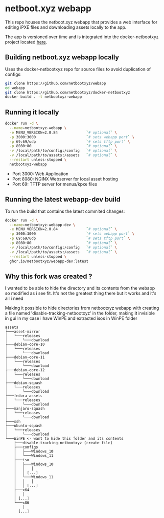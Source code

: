 # netboot.xyz webapp

This repo houses the netboot.xyz webapp that
provides a web interface for editing iPXE files
and downloading assets locally to the app.

The app is versioned over time and is integrated into the docker-netbootxyz
project located [here](https://github.com/netbootxyz/docker-netbootxyz).

## Building netboot.xyz webapp locally

Uses the docker-netbootxyz repo for source files to avoid duplication of configs:

```bash
git clone https://github.com/netbootxyz/webapp
cd webapp
git clone https://github.com/netbootxyz/docker-netbootxyz
docker build . -t netbootxyz-webapp
```

## Running it locally

```bash
docker run -d \
  --name=netbootxyz-webapp \
  -e MENU_VERSION=2.0.84             `# optional` \
  -p 3000:3000                       `# sets webapp port` \
  -p 69:69/udp                       `# sets tftp port` \
  -p 8080:80                         `# optional` \
  -v /local/path/to/config:/config   `# optional` \
  -v /local/path/to/assets:/assets   `# optional` \
  --restart unless-stopped \
  netbootxyz-webapp
```

* Port 3000: Web Application
* Port 8080: NGINX Webserver for local asset hosting
* Port 69: TFTP server for menus/kpxe files

## Running the latest webapp-dev build

To run the build that contains the latest commited changes:

```bash
docker run -d \
  --name=netbootxyz-webapp-dev \
  -e MENU_VERSION=2.0.84             `# optional` \
  -p 3000:3000                       `# sets webapp port` \
  -p 69:69/udp                       `# sets tftp port` \
  -p 8080:80                         `# optional` \
  -v /local/path/to/config:/config   `# optional` \
  -v /local/path/to/assets:/assets   `# optional` \
  --restart unless-stopped \
  ghcr.io/netbootxyz/webapp-dev:latest
```


## Why this fork was created ?
I wanted to be able to hide the directory and its contents from the webapp so modified as i see fit.
It's not the greatest thing there but it works and it's all i need

Making it possible to hide directories from netbootxyz webapp with creating a file named 'disable-tracking-netbootxyz' in the folder, making it invisible in gui
In my case i have WinPE and extracted isos  in WinPE folder
```
assets
├───asset-mirror
│   └───releases
│       └───download
├───debian-core-10
│   └───releases
│       └───download
├───debian-core-11
│   └───releases
│       └───download
├───debian-core-12
│   └───releases
│       └───download
├───debian-squash
│   └───releases
│       └───download
├───fedora-assets
│   └───releases
│       └───download
├───manjaro-squash
│   └───releases
│       └───download
├───ssh
├───ubuntu-squash
│   └───releases
│       └───download
└───WinPE <- want to hide this folder and its contents
    ├───disable-tracking-netbootxyz (create file)
    ├───configs
    │   ├───Windows_10
    │   └───Windows_11
    ├───iso
    │   ├───Windows_10
    │   │   │ 
    │   │ [...]
    │   └───Windows_11
    │   │   │ 
    │   │ [...]
    ├───x64
    │   │
    │ [...]
    └───x86
        │
      [...]
```
